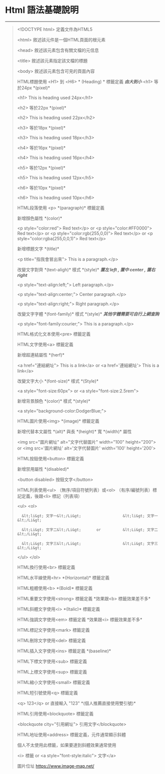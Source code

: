 # Html 語法基礎說明
***
> &lt;!DOCTYPE html&gt;  定義文件為HTML5
>
> &lt;html&gt;  敘述該元件是一個HTML頁面的根元素
>
>  &lt;head&gt;  敘述該元素包含有關文檔的元信息
>
>  &lt;title&gt;  敘述該元素指定該文檔的標題
>
>  &lt;body&gt;  敘述該元素包含可見的頁面內容
>
>  HTML標題使用 &lt;H1&gt;  到 &lt;H6&gt;  \* (Heading) \* 標籤定義 ***由大到小***
>  &lt;h1&gt;  等於24px \*(pixel)\*
>     
>  &lt;h1&gt; This is heading used 24px&lt;/h1&gt; 
>
>  &lt;h2&gt;  等於22px \*(pixel)\*      
>
>  &lt;h2&gt; This is heading used 22px&lt;/h2&gt; 
>
>  &lt;h3&gt;  等於18px \*(pixel)\*      
>
>  &lt;h3&gt; This is heading used 18px&lt;/h3&gt; 
>
>  &lt;h4&gt;  等於16px \*(pixel)\*      
>
>  &lt;h4&gt; This is heading used 16px&lt;/h4&gt;
> 
>  &lt;h5&gt;  等於12px \*(pixel)\*     
>
>  &lt;h5&gt; This is heading used 12px&lt;/h5&gt;
> 
>  &lt;h6&gt;  等於10px \*(pixel)\*
>
>  &lt;h6&gt; This is heading used 10px&lt;/h6&gt; 
> 
>  HTML段落使用 &lt;p&gt; \*(paragraph)\* 標籤定義
>
>  新增顏色屬性 \*(color)\*
>
>  &lt;p style="color:red"&gt; Red text&lt;/p&gt;  or &lt;p style="color:#FF0000"&gt; Red text&lt;/p&gt;  or &lt;p style="color:rgb(255,0,0)"&gt; Red text&lt;/p&gt;  or &lt;p style="color:rgba(255,0,0,1)"&gt; Red text&lt;/p&gt;
> 
>  新增標題文字 \*(title)\*
>
>  &lt;p title="指我會冒出來"&gt; This is a paragraph.&lt;/p&gt; 
>
>  改變文字對齊 \*(text-aligh)\* 樣式 \*(style)\* ***置左 left , 置中 center , 置右 right***
>
>  &lt;p style="text-align:left;"&gt; Left paragraph.&lt;/p&gt; 
>
>  &lt;p style="text-align:center;"&gt; Center paragraph.&lt;/p&gt;
> 
>  &lt;p style="text-align:right;"&gt; Right paragraph.&lt;/p&gt; 
>
>  改變文字字體 \*(font-family)\* 樣式 \*(style)\* ***其他字體需要可自行上網查詢***
>
>  &lt;p style="font-family:courier;"&gt; This is a paragraph.&lt;/p&gt; 
>  
>  HTML格式化文本使用&lt;pre&gt; 標籤定義
> 
>  HTML文字使用&lt;a&gt; 標籤定義
>
>  新增超連結屬性 \*(herf)\*
> 
>  &lt;a href="連結網址"&gt; This is a link&lt;/a&gt;  or &lt;a href='連結網址'&gt; This is a link&lt;/a&gt; 
>
>  改變文字大小 \*(font-size)\* 樣式 \*(Style)\*
>
>  &lt;a style="font-size:60px"&gt;  or &lt;a style="font-size:2.5rem"&gt; 
>
>  新增背景顏色 \*(color)\* 樣式 \*(style)\*
>
>  &lt;a style="background-color:DodgerBlue;"&gt;  
> 
>  HTML圖片使用&lt;img&gt; \*(image)\* 標籤定義
>
>  新增代替本文屬性 \*(alt)\* 與長 \*(height)\* 寬 \*(width)\* 屬性
>
>  &lt;img src="圖片網址" alt="文字代替圖片" width="100" height="200"&gt;  or &lt;img src='圖片網址' alt='文字代替圖片' width='100' height='200'&gt; 
>
>  HTML按鈕使用&lt;button&gt; 標籤定義
>
>  新增禁用屬性 \*(disabled)\*
>
>  &lt;button disabled&gt; 按鈕文字&lt;/button&gt;  
> 
>  HTML列表使用&lt;ul&gt;  （無序/項目符號列表）或&lt;ol&gt; （有序/編號列表）標記定義，後跟&lt;li&gt;  標記（列表項）
>
>  &lt;ul&gt;                              &lt;ol&gt; 
>
>       &lt;li&gt; 文字一&lt;/Li&gt;                   &lt;li&gt; 文字一&lt;/Li&gt; 
>
>       &lt;Li&gt; 文字二&lt;/Li&gt;       or          &lt;Li&gt; 文字二&lt;/Li&gt;
> 
>       &lt;Li&gt; 文字三&lt;/Li&gt;                   &lt;Li&gt; 文字三&lt;/Li&gt; 
>
>  &lt;/ul&gt;                             &lt;/ol&gt; 
> 
>  HTML換行使用&lt;br&gt; 標籤定義
> 
>  HTML水平線使用&lt;hr&gt; \*(Horizontal)\* 標籤定義
> 
>  HTML粗體使用&lt;b&gt; \*(Bold)\* 標籤定義
> 
>  HTML重要文字使用&lt;strong&gt; 標籤定義 \*效果跟&lt;b&gt; 標籤效果差不多\*
> 
>  HTML斜體文字使用&lt;i&gt; \*(Italic)\* 標籤定義
> 
>  HTML強調文字使用&lt;em&gt; 標籤定義 \*效果跟&lt;i&gt; 標籤效果差不多\*
> 
>  HTML標記文字使用&lt;mark&gt; 標籤定義
> 
>  HTML刪除文字使用&lt;del&gt; 標籤定義
> 
>  HTML插入文字使用&lt;ins&gt; 標籤定義 \*(baseline)\*
> 
>  HTML下標文字使用&lt;sub&gt; 標籤定義
> 
>  HTML上標文字使用&lt;sup&gt; 標籤定義
> 
>  HTML縮小文字使用&lt;small&gt; 標籤定義
> 
>  HTML短引號使用&lt;q&gt; 標籤定義
>
>  &lt;q&gt; 123&lt;/q&gt;  or 直接輸入 "123" \*(個人推薦直接使用雙引號)\*
> 
>  HTML引用使用&lt;blockquote&gt; 標籤定義
>
>  &lt;blockquote city="引用網址"&gt; 引用文字&lt;/blockquote&gt; 
> 
>  HTML地址使用&lt;address&gt; 標籤定義，元件通常顯示斜體
>
>  個人不太使用此標籤，如果要達到斜體效果通常使用
>
>  &lt;i&gt; 標籤 or &lt;a style="font-style:italic"&gt; 文字&lt;/a&gt; 
> 
> 圖片位址 https://www.image-map.net/